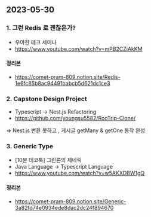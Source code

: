 ## 2023-05-30

### 1. 그런 Redis 로 괜찮은가?
   - 우아한 테크 세미나
   - https://www.youtube.com/watch?v=mPB2CZiAkKM
   #### 정리본
   - https://comet-pram-809.notion.site/Redis-1e6fc85b8ac94491babcb5d621dc1ce3

### 2. Capstone Design Project
   - Typescript -> Nest.js Refactoring
   - https://github.com/youngsu5582/RooTrip-Clone/
   
   => Nest.js 변환 못하고 , 게시글 getMany & getOne 동작 완성
### 3. Generic Type
   - [10분 테코톡] 그린론의 제네릭
   - Java Language -> Typescript Language
   - https://www.youtube.com/watch?v=w5AKXDBW1gQ
   #### 정리본
   - https://comet-pram-809.notion.site/Generic-3a82fd74e0934ede8dac2dc24f894670